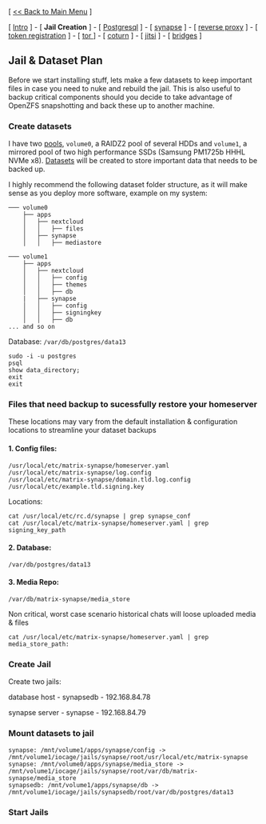 [ [<< Back to Main Menu](https://github.com/seth586/guides/blob/master/README.md) ]

[ [Intro](README.md) ] - [ **Jail Creation** ] - [ [Postgresql](2_postgresql.md) ] - [ [synapse](3_synapse.md) ] - [ [reverse proxy](4_nginx.md) ] - [ [token registration](5_registration.md) ] - [ [tor ](6_tor.md)] - [ [coturn](7_coturn.md) ] - [ [jitsi](8_jitsi.md) ] - [ [bridges](9_bridges.md) ]

## Jail & Dataset Plan

Before we start installing stuff, lets make a few datasets to keep important files in case you need to nuke and rebuild the jail. This is also useful to backup critical components should you decide to take advantage of OpenZFS snapshotting and back these up to another machine.


### Create datasets
I have two [pools](https://www.truenas.com/docs/core/storage/pools/poolcreate/), `volume0`, a RAIDZ2 pool of several HDDs and `volume1`, a mirrored pool of two high performance SSDs (Samsung PM1725b HHHL NVMe x8). [Datasets](https://www.truenas.com/docs/core/storage/pools/datasets/) will be created to store important data that needs to be backed up.

I highly recommend the following dataset folder structure, as it will make sense as you deploy more software, example on my system:
```
─── volume0
    ├── apps
    │   ├── nextcloud
    │   │   ├── files  
    │   ├── synapse
    │   │   ├── mediastore 

─── volume1
    ├── apps
    │   ├── nextcloud
    │   │   ├── config
    │   │   ├── themes
    │   │   ├── db
    |   ├── synapse
    │   │   ├── config
    │   │   ├── signingkey
    │   │   ├── db    
... and so on
```  

Database: `/var/db/postgres/data13`
```
sudo -i -u postgres
psql
show data_directory;
exit
exit
```
### Files that need backup to sucessfully restore your homeserver
These locations may vary from the default installation & configuration locations to streamline your dataset backups 
#### 1. Config files: 
```
/usr/local/etc/matrix-synapse/homeserver.yaml
/usr/local/etc/matrix-synapse/log.config
/usr/local/etc/matrix-synapse/domain.tld.log.config
/usr/local/etc/example.tld.signing.key
```
Locations: 
```
cat /usr/local/etc/rc.d/synapse | grep synapse_conf
cat /usr/local/etc/matrix-synapse/homeserver.yaml | grep signing_key_path
```
#### 2. Database: 
```
/var/db/postgres/data13
```

#### 3. Media Repo: 
```
/var/db/matrix-synapse/media_store
````
Non critical, worst case scenario historical chats will loose uploaded media & files

`cat /usr/local/etc/matrix-synapse/homeserver.yaml | grep media_store_path:`

### Create Jail

Create two jails:

database host - synapsedb - 192.168.84.78

synapse server - synapse - 192.168.84.79

### Mount datasets to jail
```
synapse: /mnt/volume1/apps/synapse/config -> /mnt/volume1/iocage/jails/synapse/root/usr/local/etc/matrix-synapse
synapse: /mnt/volume0/apps/synapse/media_store -> /mnt/volume1/iocage/jails/synapse/root/var/db/matrix-synapse/media_store
synapsedb: /mnt/volume1/apps/synapse/db -> /mnt/volume1/iocage/jails/synapsedb/root/var/db/postgres/data13
```
### Start Jails


